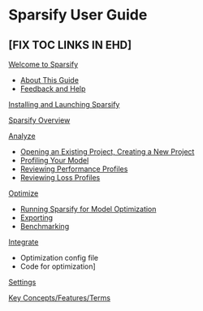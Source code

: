 # Sparsify User Guide

## [FIX TOC LINKS IN EHD]

[Welcome to Sparsify](01-intro.md)

- [About This Guide](./01-intro.md#about-this-guide)
- [Feedback and Help](./01-intro.md#feedback-and-help)

[Installing and Launching Sparsify](02-install-sparsify.md)

[Sparsify Overview](03-sparsify-overview.md)

[Analyze](04-analyze.md)

- [Opening an Existing Project, Creating a New Project](04-analyze.md)
- [Profiling Your Model](04a-profiling-your-model.md)
- [Reviewing Performance Profiles](04b-reviewing-performance-profiles.md)
- [Reviewing Loss Profiles](04c-reviewing-loss-profiles.md)

[Optimize](05-optimize.md)

- [Running Sparsify for Model Optimization](./05-optimize.md#running-sparsify-for-model-optimization)
- [Exporting](./05-optimize.md#exporting)
- [Benchmarking](05a-benchmark.md)

[Integrate](06-integrate.md)

- Optimization config file
- Code for optimization]

[Settings](07-setting.md)

[Key Concepts/Features/Terms](08-key-terms.md)
